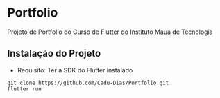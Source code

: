 # Portfolio

Projeto de Portfolio do Curso de Flutter do Instituto Mauá de Tecnologia

## Instalação do Projeto

- Requisito:
    Ter a SDK do Flutter instalado

```
git clone https://github.com/Cadu-Dias/Portfolio.git
flutter run 
```
